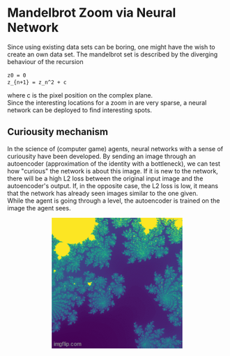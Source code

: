 # Mandelbrot Zoom via Neural Network
Since using existing data sets can be boring, one might have the wish to create an own data set.
The mandelbrot set is described by the diverging behaviour of the recursion
```
z0 = 0
z_{n+1} = z_n^2 + c
```
where c is the pixel position on the complex plane.<br>
Since the interesting locations for a zoom in are very sparse, a neural network can be deployed to find interesting spots.<br>

## Curiousity mechanism
In the science of (computer game) agents, neural networks with a sense of curiousity have been developed.
By sending an image through an autoencoder (approximation of the identity with a bottleneck), we can test
how "curious" the network is about this image. If it is new to the network, there will be a high L2 loss between the original input image and the autoencoder's output. If, in the opposite case, the L2 loss is low, it means that
the network has already seen images similar to the one given.<br>
While the agent is going through a level, the autoencoder is trained on the image the agent sees.

<p align="center">
<img src="animated.gif" width="300px"  />
</p>